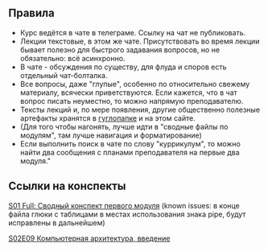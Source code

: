 ## Правила

- Курс ведётся в чате в телеграме. Ссылку на чат не публиковать. 
- Лекции текстовые, в этом же чате. Присутствовать во время лекции бывает полезно для быстрого задавания вопросов, но не обязательно: всё асинхронно. 
- В чате - обсуждения по существу, для флуда и споров есть отдельный чат-болталка.
- Все вопросы, даже "глупые", особенно по относительно свежему материалу, всячески приветствуются. Если кажется, что в чат вопрос писать неуместно, то можно напрямую преподавателю. 
- Тексты лекций и, по мере появления, другие общественно полезные артефакты хранятся в [гуглопапке](https://drive.google.com/open?id=1-JSih6d9YEkp0BxWXqDZdb_jY_A635tC) и на этом сайте.
- (Для того чтобы нагонять, лучше идти в "сводные файлы по модулям", там лучше навигация и форматирование)
- Если выполнить поиск в чате по слову "куррикулум", то можно найти два сообщения с планами преподавателя на первые два модуля."

## Ссылки на конспекты

[S01 Full: Сводный конспект первого модуля](S01_Full.md) (known issues: в конце файла глюки с таблицами в местах использования знака pipe, будут исправлены в дальнейшем)

[S02E09 Компьютерная архитектура, введение](S01E09_Architecture.md)
